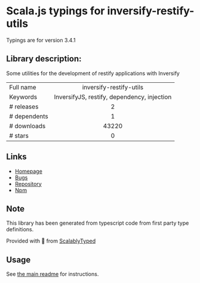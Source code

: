 
# Scala.js typings for inversify-restify-utils

Typings are for version 3.4.1

## Library description:
Some utilities for the development of restify applications with Inversify

|                    |                 |
| ------------------ | :-------------: |
| Full name          | inversify-restify-utils |
| Keywords           | InversifyJS, restify, dependency, injection |
| # releases         | 2 |
| # dependents       | 1 |
| # downloads        | 43220 |
| # stars            | 0 |

## Links
- [Homepage](https://github.com/inversify/inversify-restify-utils#readme)
- [Bugs](https://github.com/inversify/inversify-restify-utils/issues)
- [Repository](https://github.com/inversify/inversify-restify-utils)
- [Npm](https://www.npmjs.com/package/inversify-restify-utils)
    


## Note
This library has been generated from typescript code from first party type definitions.

Provided with :purple_heart: from [ScalablyTyped](https://github.com/oyvindberg/ScalablyTyped)

## Usage
See [the main readme](../../readme.md) for instructions.


